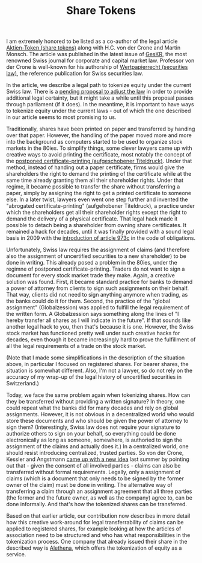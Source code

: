 ﻿---
layout: post
title: Share Tokens
description: How to legally structure share tokens under Swiss law.
---
I am extremely honored to be listed as a co-author of the legal article <a href="/2019-04-05-Aktientoken.pdf">Aktien-Token (share tokens)</a> along with H.C. von der Crone and Martin Monsch. The article was published in the latest issue of <a href="https://www.geskr.ch/zeitschrift/GesKR-Shop-Previous-Issues/geskr-01-2019-de.html">GesKR</a>, the most renowned Swiss journal for corporate and capital market law. Professor von der Crone is well-known for his authorship of <a href="https://www.staempfliverlag.com/detail/ISBN-9783727288920">Wertpapierrecht (securities law)</a>, the reference publication for Swiss securities law.

In the article, we describe a legal path to tokenize equity under the current Swiss law. There is a <a href="https://www.sif.admin.ch/sif/en/home/dokumentation/medienmitteilungen/medienmitteilungen.msg-id-74420.html">pending proposal to adjust the law</a> in order to provide additional legal certainty, but it might take a while until this proposal passes through parliament (if it does). In the meantime, it is important to have ways to tokenize equity under the current laws - out of which the one described in our article seems to most promising to us.

Traditionally, shares have been printed on paper and transferred by handing over that paper. However, the handling of the paper moved more and more into the background as computers started to be used to organize stock markets in the 80ies. To simplify things, some clever lawyers came up with creative ways to avoid printing the certificate, most notably the concept of the <a href="https://www.forstmoser.ch/publications/articles/1987-namenaktien.pdf">postponed certificate-printing (aufgeschobener Titeldruck)</a>. Under that method, instead of handing out a paper certificate, firms would give the shareholders the right to demand the printing of the certificate while at the same time already granting them all their shareholder rights. Under that regime, it became possible to transfer the share without transferring a paper, simply by assigning the right to get a printed certificate to someone else. In a later twist, lawyers even went one step further and invented the "abrogated certificate-printing" (aufgehobener Titeldruck), a practice under which the shareholders get all their shareholder rights except the right to demand the delivery of a physical certificate. That legal hack made it possible to detach being a shareholder from owning share certificates. It remained a hack for decades, until it was finally provided with a sound legal basis in 2009 with the <a href="https://www.admin.ch/opc/de/official-compilation/2009/3577.pdf">introduction of article 973c</a> in the code of obligations.

Unfortunately, Swiss law requires the assignment of claims (and therefore also the assignment of uncertified securities to a new shareholder) to be done in writing. This already posed a problem in the 80ies, under the regimne of postponed certificate-printing. Traders do not want to sign a document for every stock market trade they make. Again, a creative solution was found. First, it became standard practice for banks to demand a power of attorney from clients to sign such assignments on their behalf. That way, clients did not need to sign anything anymore when trading, as the banks could do it for them. Second, the practice of the "global assignment" (Globalzession) was applied to fulfill the legal requirement of the written form. A Globalzession says something along the lines of "I hereby transfer all shares as I will indicate in the future". If that sounds like another legal hack to you, then that's because it is one. However, the Swiss stock market has functioned pretty well under such creative hacks for decades, even though it became increasingly hard to prove the fulfillment of all the legal requirements of a trade on the stock market.

(Note that I made some simplifications in the description of the situation above, in particular I focused on registered shares. For bearer shares, the situation is somewhat different. Also, I'm not a lawyer, so do not rely on the accuracy of my wrap-up of the legal history of uncertified securities in Switzerland.)

Today, we face the same problem again when tokenizing shares. How can they be transferred without providing a written signature? In theory, one could repeat what the banks did for many decades and rely on global assignments. However, it is not obvious in a decentralized world who would store these documents and who should be given the power of attorney to sign them? (Interestingly, Swiss law does not require your signature to authorize others to sign on your behalf, so everything could be done electronically as long as someone, somewhere, is authoried to sign the assignment of the claims and actually does it.) In a centralized world, one should resist introducing centralized, trusted parties. So von der Crone, Kessler and Angstmann <a href="https://www.ius.uzh.ch/dam/jcr:389cbd0f-b034-43dd-882c-e8447056ab52/von%20der%20Crone,%20Kessler,%20Angstmann,%20Token%20in%20der%20Blockchain,%20SJZ%20114%20(201....pdf">came up with a new idea</a> last summer by pointing out that - given the consent of all involved parties - claims can also be transferred without formal requirements. Legally, only a assignment of claims (which is a document that only needs to be signed by the former owner of the claim) must be done in writing. The alternative way of transferring a claim through an assignment agreement that all three parties (the former and the future owner, as well as the company) agree to, can be done informally. And that's how the tokenized shares can be transferred.

Based on that earlier article, our contribution now describes in more detail how this creative work-around for legal transferrability of claims can be applied to registered shares, for example looking at how the articles of association need to be structured and who has what responsibilities in the tokenization process. One company that already issued their share in the described way is <a href="https://alethena.com">Alethena</a>, which offers the tokenization of equity as a service.
